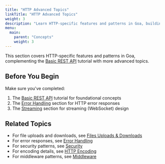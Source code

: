 ```yaml
---
title: "HTTP Advanced Topics"
linkTitle: "HTTP Advanced Topics"
weight: 3
description: "Learn HTTP-specific features and patterns in Goa, building upon the REST API basics with advanced topics and real-world scenarios."
menu:
  main:
    parent: "Concepts"
    weight: 3
---
```


This section covers HTTP-specific features and patterns in Goa, complementing
the [Basic REST API](../1-rest-api) tutorial with more advanced topics.

## Before You Begin

Make sure you've completed:
1. The [Basic REST API](../1-rest-api) tutorial for foundational concepts
2. The [Error Handling](../3-error-handling) section for HTTP error responses
3. The [Streaming](../4-streaming) section for streaming (WebSocket) design

## Related Topics

- For file uploads and downloads, see [Files Uploads & Downloads](../../5-real-world/3-common-patterns/2-file-upload-download.md)
- For error responses, see [Error Handling](../../3-tutorials/3-error-handling)
- For security patterns, see [Security](../../4-concepts/5-security)
- For encoding details, see [HTTP Encoding](../../4-concepts/4-http-encoding)
- For middleware patterns, see [Middleware](../../5-interceptors/2-http-middleware)


